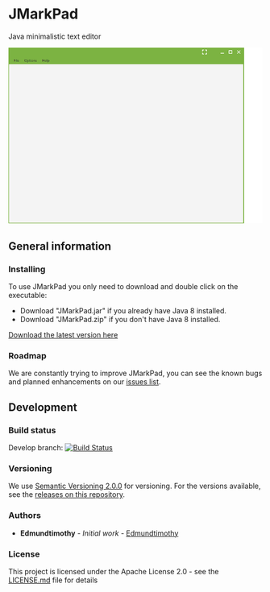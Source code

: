 # JMarkPad
Java minimalistic text editor

![](otherResources/readmeGif.gif)


## General information 

### Installing

To use JMarkPad you only need to download and double click on the executable:

* Download "JMarkPad.jar" if you already have Java 8 installed.
* Download "JMarkPad.zip" if you don't have Java 8 installed. 

[Download the latest version here](https://github.com/mayuso/JMarkPad/releases)

### Roadmap

We are constantly trying to improve JMarkPad, you can see the known bugs and planned enhancements on our [issues list](https://github.com/Edmundtimothy/JMarkPad/issues).

## Development

### Build status 
Develop branch: [![Build Status](https://travis-ci.org/mayuso/JMarkPad.svg?branch=develop)](https://github.com/Edmundtimothy/JMarkPad/branches)

### Versioning

We use [Semantic Versioning 2.0.0](http://semver.org/) for versioning. For the versions available, see the [releases on this repository](https://github.com/mayuso/JMarkPad/releases). 

### Authors

* **Edmundtimothy** - *Initial work* - [Edmundtimothy](https://github.com/Edmundtimothy)

### License

This project is licensed under the Apache License 2.0 - see the [LICENSE.md](LICENSE.md) file for details
